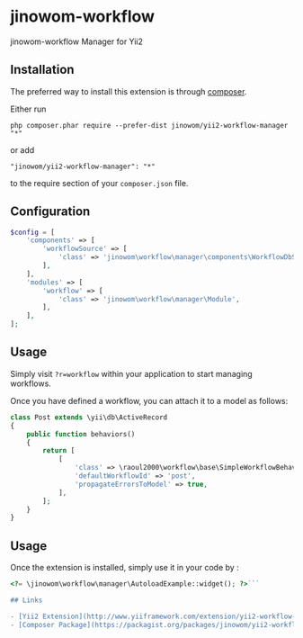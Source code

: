 jinowom-workflow
==================
jinowom-workflow Manager for Yii2

Installation
------------

The preferred way to install this extension is through [composer](http://getcomposer.org/download/).

Either run

```
php composer.phar require --prefer-dist jinowom/yii2-workflow-manager "*"
```

or add

```
"jinowom/yii2-workflow-manager": "*"
```

to the require section of your `composer.json` file.

## Configuration

```php
$config = [
    'components' => [
        'workflowSource' => [
            'class' => 'jinowom\workflow\manager\components\WorkflowDbSource',
        ],
    ],
    'modules' => [
        'workflow' => [
            'class' => 'jinowom\workflow\manager\Module',
        ],
    ],
];
```


## Usage

Simply visit `?r=workflow` within your application to start managing workflows.

Once you have defined a workflow, you can attach it to a model as follows:

```php
class Post extends \yii\db\ActiveRecord
{
    public function behaviors()
    {
        return [
            [
                'class' => \raoul2000\workflow\base\SimpleWorkflowBehavior::className(),
                'defaultWorkflowId' => 'post',
                'propagateErrorsToModel' => true,
            ],
        ];
    }
}
```

Usage
-----

Once the extension is installed, simply use it in your code by  :

```php
<?= \jinowom\workflow\manager\AutoloadExample::widget(); ?>```

## Links

- [Yii2 Extension](http://www.yiiframework.com/extension/yii2-workflow-manager)
- [Composer Package](https://packagist.org/packages/jinowom/yii2-workflow-manager)


